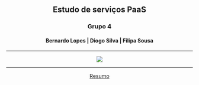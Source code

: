 <h2 align="center"> Estudo de serviços PaaS </h2> 

<h3 align="center"> Grupo 4 </h3>

<h4 align="center"> Bernardo Lopes | Diogo Silva | Filipa Sousa </h4>

<hr>

<div align="center">
<img src="https://user-images.githubusercontent.com/91042645/160569682-149ae26e-a821-4905-9f4e-f427c448ebc6.png">
</div>

<hr>

<div align="center">
<a href="https://github.com/MrBen777/Trabalho_PaaS_Grupo_4/blob/main/Resumo.md">Resumo</a>
</div>
